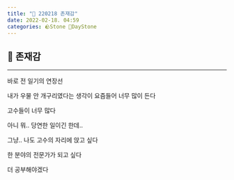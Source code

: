 ```yaml
---
title: "🌱 220218 존재감"
date: 2022-02-18. 04:59
categories: 🪨Stone 🌱DayStone
---
```


## 🗿 존재감

---

바로 전 일기의 연장선

내가 우물 안 개구리였다는 생각이 요즘들어 너무 많이 든다

고수들이 너무 많다

아니 뭐.. 당연한 일이긴 한데..

그냥.. 나도 고수의 자리에 앉고 싶다

한 분야의 전문가가 되고 싶다

더 공부해야겠다
